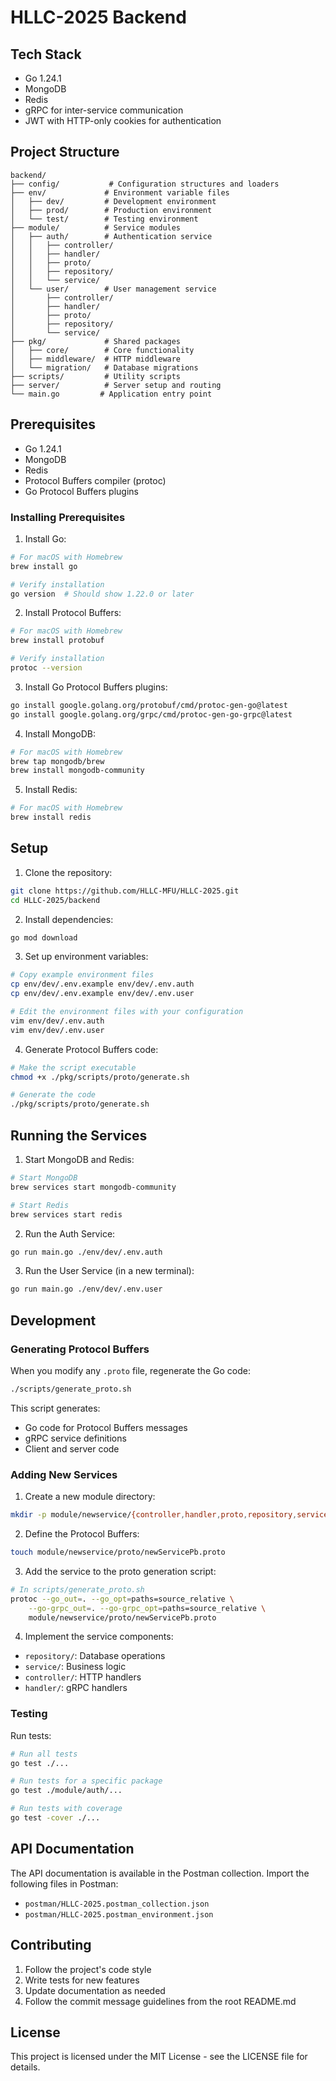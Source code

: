 # HLLC-2025 Backend

## Tech Stack
- Go 1.24.1
- MongoDB
- Redis
- gRPC for inter-service communication
- JWT with HTTP-only cookies for authentication

## Project Structure
```
backend/
├── config/           # Configuration structures and loaders
├── env/             # Environment variable files
│   ├── dev/         # Development environment
│   ├── prod/        # Production environment
│   └── test/        # Testing environment
├── module/          # Service modules
│   ├── auth/        # Authentication service
│   │   ├── controller/
│   │   ├── handler/
│   │   ├── proto/
│   │   ├── repository/
│   │   └── service/
│   └── user/        # User management service
│       ├── controller/
│       ├── handler/
│       ├── proto/
│       ├── repository/
│       └── service/
├── pkg/             # Shared packages
│   ├── core/        # Core functionality
│   ├── middleware/  # HTTP middleware
│   └── migration/   # Database migrations
├── scripts/         # Utility scripts
├── server/          # Server setup and routing
└── main.go         # Application entry point
```

## Prerequisites
- Go 1.24.1
- MongoDB
- Redis
- Protocol Buffers compiler (protoc)
- Go Protocol Buffers plugins

### Installing Prerequisites

1. Install Go:
```bash
# For macOS with Homebrew
brew install go

# Verify installation
go version  # Should show 1.22.0 or later
```

2. Install Protocol Buffers:
```bash
# For macOS with Homebrew
brew install protobuf

# Verify installation
protoc --version
```

3. Install Go Protocol Buffers plugins:
```bash
go install google.golang.org/protobuf/cmd/protoc-gen-go@latest
go install google.golang.org/grpc/cmd/protoc-gen-go-grpc@latest
```

4. Install MongoDB:
```bash
# For macOS with Homebrew
brew tap mongodb/brew
brew install mongodb-community
```

5. Install Redis:
```bash
# For macOS with Homebrew
brew install redis
```

## Setup

1. Clone the repository:
```bash
git clone https://github.com/HLLC-MFU/HLLC-2025.git
cd HLLC-2025/backend
```

2. Install dependencies:
```bash
go mod download
```

3. Set up environment variables:
```bash
# Copy example environment files
cp env/dev/.env.example env/dev/.env.auth
cp env/dev/.env.example env/dev/.env.user

# Edit the environment files with your configuration
vim env/dev/.env.auth
vim env/dev/.env.user
```

4. Generate Protocol Buffers code:
```bash
# Make the script executable
chmod +x ./pkg/scripts/proto/generate.sh

# Generate the code
./pkg/scripts/proto/generate.sh
```

## Running the Services

1. Start MongoDB and Redis:
```bash
# Start MongoDB
brew services start mongodb-community

# Start Redis
brew services start redis
```

2. Run the Auth Service:
```bash
go run main.go ./env/dev/.env.auth
```

3. Run the User Service (in a new terminal):
```bash
go run main.go ./env/dev/.env.user
```

## Development

### Generating Protocol Buffers

When you modify any `.proto` file, regenerate the Go code:

```bash
./scripts/generate_proto.sh
```

This script generates:
- Go code for Protocol Buffers messages
- gRPC service definitions
- Client and server code

### Adding New Services

1. Create a new module directory:
```bash
mkdir -p module/newservice/{controller,handler,proto,repository,service}
```

2. Define the Protocol Buffers:
```bash
touch module/newservice/proto/newServicePb.proto
```

3. Add the service to the proto generation script:
```bash
# In scripts/generate_proto.sh
protoc --go_out=. --go_opt=paths=source_relative \
    --go-grpc_out=. --go-grpc_opt=paths=source_relative \
    module/newservice/proto/newServicePb.proto
```

4. Implement the service components:
- `repository/`: Database operations
- `service/`: Business logic
- `controller/`: HTTP handlers
- `handler/`: gRPC handlers

### Testing

Run tests:
```bash
# Run all tests
go test ./...

# Run tests for a specific package
go test ./module/auth/...

# Run tests with coverage
go test -cover ./...
```

## API Documentation

The API documentation is available in the Postman collection. Import the following files in Postman:
- `postman/HLLC-2025.postman_collection.json`
- `postman/HLLC-2025.postman_environment.json`

## Contributing

1. Follow the project's code style
2. Write tests for new features
3. Update documentation as needed
4. Follow the commit message guidelines from the root README.md

## License

This project is licensed under the MIT License - see the LICENSE file for details. 